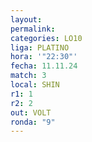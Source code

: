 ```yaml
---
layout: 
permalink: 
categories: LO10
liga: PLATINO
hora: '"22:30"'
fecha: 11.11.24
match: 3
local: SHIN
r1: 1
r2: 2
out: VOLT
ronda: "9"
---
```

